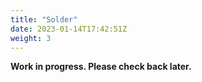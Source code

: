 ```yaml
---
title: "Solder"
date: 2023-01-14T17:42:51Z
weight: 3
---
```


__Work in progress. Please check back later.__
